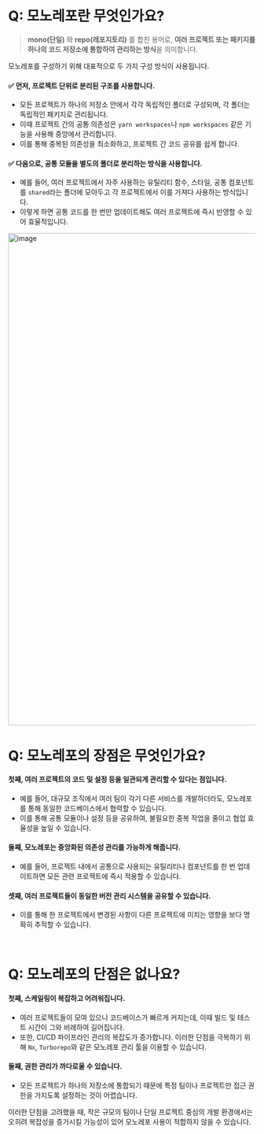 # Q: 모노레포란 무엇인가요?
> **mono(단일)** 와 **repo(레포지토리)** 를 합친 용어로, **여러 프로젝트 또는 패키지를 하나의 코드 저장소에 통합하여 관리하는 방식**을 의미합니다.

모노레포를 구성하기 위해 대표적으로 두 가지 구성 방식이 사용됩니다.

#### ✅ 먼저, 프로젝트 단위로 분리된 구조를 사용합니다. 
- 모든 프로젝트가 하나의 저장소 안에서 각각 독립적인 폴더로 구성되며, 각 폴더는 독립적인 패키지로 관리됩니다.
- 이때 프로젝트 간의 공통 의존성은 `yarn workspaces`나 `npm workspaces` 같은 기능을 사용해 중앙에서 관리합니다.
- 이를 통해 중복된 의존성을 최소화하고, 프로젝트 간 코드 공유를 쉽게 합니다.

#### ✅ 다음으로, 공통 모듈을 별도의 폴더로 분리하는 방식을 사용합니다. 
- 예를 들어, 여러 프로젝트에서 자주 사용하는 유틸리티 함수, 스타일, 공통 컴포넌트를 `shared`라는 폴더에 모아두고 각 프로젝트에서 이를 가져다 사용하는 방식입니다.
- 이렇게 하면 공통 코드를 한 번만 업데이트해도 여러 프로젝트에 즉시 반영할 수 있어 효율적입니다.

<img width="1000" height="1000" alt="image" src="https://github.com/user-attachments/assets/39d0e895-b349-4fd9-a408-caa62bfb2b8a" />

<br/>

# Q: 모노레포의 장점은 무엇인가요?

#### 첫째, 여러 프로젝트의 코드 및 설정 등을 일관되게 관리할 수 있다는 점입니다. 
- 예를 들어, 대규모 조직에서 여러 팀이 각기 다른 서비스를 개발하더라도, 모노레포를 통해 동일한 코드베이스에서 협력할 수 있습니다.
- 이를 통해 공통 모듈이나 설정 등을 공유하여, 불필요한 중복 작업을 줄이고 협업 효율성을 높일 수 있습니다.

#### 둘째, 모노레포는 중앙화된 의존성 관리를 가능하게 해줍니다. 
- 예를 들어, 프로젝트 내에서 공통으로 사용되는 유틸리티나 컴포넌트를 한 번 업데이트하면 모든 관련 프로젝트에 즉시 적용할 수 있습니다.

#### 셋째, 여러 프로젝트들이 동일한 버전 관리 시스템을 공유할 수 있습니다. 
- 이를 통해 한 프로젝트에서 변경된 사항이 다른 프로젝트에 미치는 영향을 보다 명확히 추적할 수 있습니다.

<br/>

# Q: 모노레포의 단점은 없나요?

#### 첫째, 스케일링이 복잡하고 어려워집니다. 
- 여러 프로젝트들이 모여 있으니 코드베이스가 빠르게 커지는데, 이때 빌드 및 테스트 시간이 그와 비례하여 길어집니다.
- 또한, CI/CD 파이프라인 관리의 복잡도가 증가합니다. 이러한 단점을 극복하기 위해 `Nx`, `Turborepo`와 같은 모노레포 관리 툴을 이용할 수 있습니다.

#### 둘째, 권한 관리가 까다로울 수 있습니다. 
- 모든 프로젝트가 하나의 저장소에 통합되기 때문에 특정 팀이나 프로젝트만 접근 권한을 가지도록 설정하는 것이 어렵습니다.

이러한 단점을 고려했을 때, 작은 규모의 팀이나 단일 프로젝트 중심의 개발 환경에서는 오히려 복잡성을 증가시킬 가능성이 있어 모노레포 사용이 적합하지 않을 수 있습니다.
